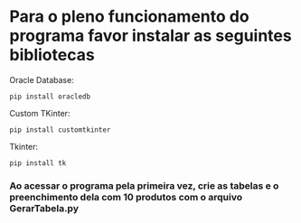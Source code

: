 # Para o pleno funcionamento do programa favor instalar as seguintes bibliotecas



Oracle Database:
```
pip install oracledb
```
Custom TKinter:
```
pip install customtkinter
```
Tkinter:
```
pip install tk
```

### Ao acessar o programa pela primeira vez, crie as tabelas e o preenchimento dela com 10 produtos  com o arquivo GerarTabela.py
